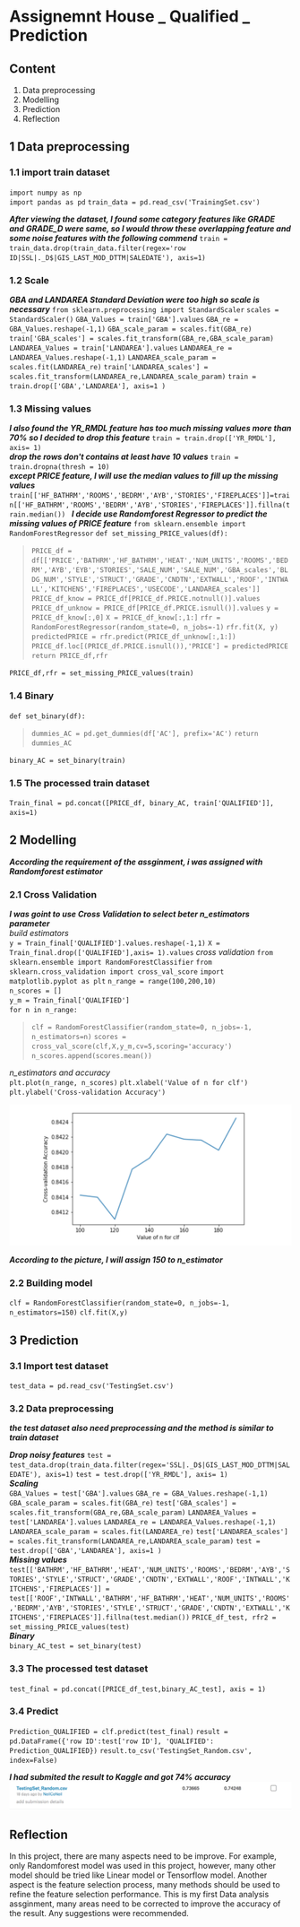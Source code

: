 # Assignemnt House _ Qualified _ Prediction
## Content
1. Data preprocessing
2. Modelling 
3. Prediction
4. Reflection
  
## 1 Data preprocessing
### 1.1 import train dataset
`import numpy as np`  
`import pandas as pd`
`train_data = pd.read_csv('TrainingSet.csv')`

***After viewing the dataset, I found some category features like GRADE and GRADE_D were same, so I would throw these overlapping feature and some noise features with the following commend***
`train = train_data.drop(train_data.filter(regex='row ID|SSL|._D$|GIS_LAST_MOD_DTTM|SALEDATE'), axis=1)`
### 1.2 Scale
***GBA and LANDAREA Standard Deviation were too high so scale is necessary***
`from sklearn.preprocessing import StandardScaler`
`scales = StandardScaler()`
`GBA_Values = train['GBA'].values`
`GBA_re = GBA_Values.reshape(-1,1)`
`GBA_scale_param = scales.fit(GBA_re)`
`train['GBA_scales'] = scales.fit_transform(GBA_re,GBA_scale_param)`
`LANDAREA_Values = train['LANDAREA'].values`
`LANDAREA_re = LANDAREA_Values.reshape(-1,1)`
`LANDAREA_scale_param = scales.fit(LANDAREA_re)`
`train['LANDAREA_scales'] = scales.fit_transform(LANDAREA_re,LANDAREA_scale_param)`
`train = train.drop(['GBA','LANDAREA'], axis=1 )`
### 1.3 Missing values
***I also found the YR_RMDL feature has too much missing values more than 70% so I decided to drop this feature***
`train = train.drop(['YR_RMDL'], axis= 1)`  
***drop the rows don't contains at least have 10 values***
`train = train.dropna(thresh = 10)`  
***except PRICE feature, I will use the median values to fill up the missing values***  
`train[['HF_BATHRM','ROOMS','BEDRM','AYB','STORIES','FIREPLACES']]=train[['HF_BATHRM','ROOMS','BEDRM','AYB','STORIES','FIREPLACES']].fillna(train.median()) `
***I decide use Randomforest Regressor to predict the missing values of PRICE feature***
`from sklearn.ensemble import RandomForestRegressor`
`def set_missing_PRICE_values(df): `
>`PRICE_df = df[['PRICE','BATHRM','HF_BATHRM','HEAT','NUM_UNITS','ROOMS','BEDRM','AYB','EYB','STORIES','SALE_NUM','SALE_NUM','GBA_scales','BLDG_NUM','STYLE','STRUCT','GRADE','CNDTN','EXTWALL','ROOF','INTWALL','KITCHENS','FIREPLACES','USECODE','LANDAREA_scales']]`     
`PRICE_df_know = PRICE_df[PRICE_df.PRICE.notnull()].values`
`PRICE_df_unknow = PRICE_df[PRICE_df.PRICE.isnull()].values`
`y = PRICE_df_know[:,0]`
`X = PRICE_df_know[:,1:]`
`rfr = RandomForestRegressor(random_state=0, n_jobs=-1)`
`rfr.fit(X, y)`
`predictedPRICE = rfr.predict(PRICE_df_unknow[:,1:])`  
`PRICE_df.loc[(PRICE_df.PRICE.isnull()),'PRICE'] = predictedPRICE`
`return PRICE_df,rfr`  

`PRICE_df,rfr = set_missing_PRICE_values(train)`
### 1.4 Binary
`def set_binary(df):`
>`dummies_AC = pd.get_dummies(df['AC'], prefix='AC')`
    `return dummies_AC`
    
`binary_AC = set_binary(train)`	
### 1.5 The processed train dataset
`Train_final = pd.concat([PRICE_df, binary_AC, train['QUALIFIED']], axis=1)`
## 2 Modelling
***According the requirement of the assginment, i was assigned with Randomforest estimator***
### 2.1 Cross Validation
***I was goint to use Cross Validation to select beter n_estimators parameter***  
*build estimators*  
`y = Train_final['QUALIFIED'].values.reshape(-1,1)`
`X = Train_final.drop(['QUALIFIED'],axis= 1).values`
*cross validation*
`from sklearn.ensemble import RandomForestClassifier`
`from sklearn.cross_validation import cross_val_score`
`import matplotlib.pyplot as plt`
`n_range = range(100,200,10)`  
`n_scores = []`  
`y_m = Train_final['QUALIFIED']`  
`for n in n_range:`
>`clf = RandomForestClassifier(random_state=0, n_jobs=-1, n_estimators=n)`
`scores = cross_val_score(clf,X,y_m,cv=5,scoring='accuracy')`
`n_scores.append(scores.mean())`

*n_estimators and accuracy*  
`plt.plot(n_range, n_scores)`
`plt.xlabel('Value of n for clf')`
`plt.ylabel('Cross-validation Accuracy')`

![Alt Image Text](images/accuracy.png "accuracy")

***According to the picture, I will assign 150 to n_estimator*** 
### 2.2 Building model
`clf = RandomForestClassifier(random_state=0, n_jobs=-1, n_estimators=150)`
`clf.fit(X,y)`
## 3 Prediction
### 3.1 Import test dataset	
`test_data = pd.read_csv('TestingSet.csv')`
### 3.2 Data preprocessing
***the test dataset also need preprocessing and the method is similar to train dataset***  

***Drop noisy features***
`test = test_data.drop(train_data.filter(regex='SSL|._D$|GIS_LAST_MOD_DTTM|SALEDATE'), axis=1)`
`test = test.drop(['YR_RMDL'], axis= 1)`  
***Scaling***  
`GBA_Values = test['GBA'].values`
`GBA_re = GBA_Values.reshape(-1,1)`
`GBA_scale_param = scales.fit(GBA_re)`
`test['GBA_scales'] = scales.fit_transform(GBA_re,GBA_scale_param)`
`LANDAREA_Values = test['LANDAREA'].values`
`LANDAREA_re = LANDAREA_Values.reshape(-1,1)`
`LANDAREA_scale_param = scales.fit(LANDAREA_re)`
`test['LANDAREA_scales'] = scales.fit_transform(LANDAREA_re,LANDAREA_scale_param)`
`test = test.drop(['GBA','LANDAREA'], axis=1 )`  
***Missing values***
`test[['BATHRM','HF_BATHRM','HEAT','NUM_UNITS','ROOMS','BEDRM','AYB','STORIES','STYLE','STRUCT','GRADE','CNDTN','EXTWALL','ROOF','INTWALL','KITCHENS','FIREPLACES']] = test[['ROOF','INTWALL','BATHRM','HF_BATHRM','HEAT','NUM_UNITS','ROOMS','BEDRM','AYB','STORIES','STYLE','STRUCT','GRADE','CNDTN','EXTWALL','KITCHENS','FIREPLACES']].fillna(test.median())`
`PRICE_df_test, rfr2 = set_missing_PRICE_values(test)`  
***Binary***  
`binary_AC_test = set_binary(test)`
### 3.3 The processed test dataset
`test_final = pd.concat([PRICE_df_test,binary_AC_test], axis = 1)`
### 3.4 Predict
`Prediction_QUALIFIED = clf.predict(test_final)`
`result = pd.DataFrame({'row ID':test['row ID'], 'QUALIFIED': Prediction_QUALIFIED})`
`result.to_csv('TestingSet_Random.csv', index=False)`

***I had submited the result to Kaggle and got 74% accuracy***
![Alt Image Text](images/score.png "score")
## Reflection
In this project, there are many aspects need to be improve. For example, only Randomforest model was used in this project, however, many other model should be tried like Linear model or Tensorflow model. Another aspect is the feature selection process, many methods should be used to refine the feature selection performance. This is my first Data analysis assginment, many areas need to be corrected to improve the accuracy of the result. Any suggestions were recommended.
